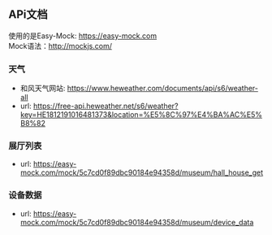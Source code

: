 ## APi文档
使用的是Easy-Mock: https://easy-mock.com    
Mock语法：http://mockjs.com/    

### 天气
- 和风天气网站: https://www.heweather.com/documents/api/s6/weather-all
- url: https://free-api.heweather.net/s6/weather?key=HE1812191016481373&location=%E5%8C%97%E4%BA%AC%E5%B8%82     

### 展厅列表
- url: https://easy-mock.com/mock/5c7cd0f89dbc90184e94358d/museum/hall_house_get

### 设备数据
- url: https://easy-mock.com/mock/5c7cd0f89dbc90184e94358d/museum/device_data

